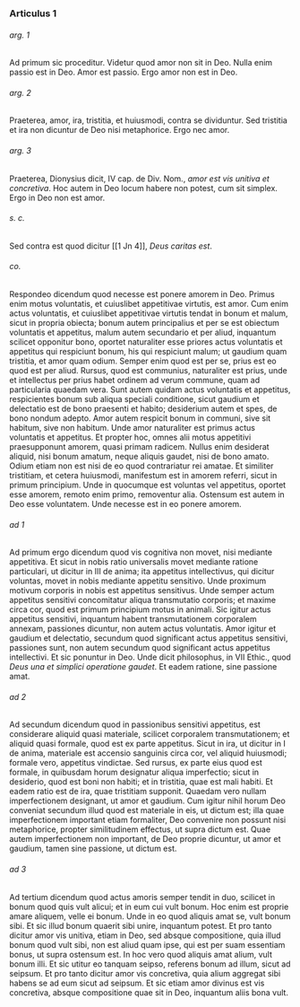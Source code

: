 ### Articulus 1

###### arg. 1
Ad primum sic proceditur. Videtur quod amor non sit in Deo. Nulla enim passio est in Deo. Amor est passio. Ergo amor non est in Deo.

###### arg. 2
Praeterea, amor, ira, tristitia, et huiusmodi, contra se dividuntur. Sed tristitia et ira non dicuntur de Deo nisi metaphorice. Ergo nec amor.

###### arg. 3
Praeterea, Dionysius dicit, IV cap. de Div. Nom., *amor est vis unitiva et concretiva*. Hoc autem in Deo locum habere non potest, cum sit simplex. Ergo in Deo non est amor.

###### s. c.
Sed contra est quod dicitur [[1 Jn 4]], *Deus caritas est*.

###### co.
Respondeo dicendum quod necesse est ponere amorem in Deo. Primus enim motus voluntatis, et cuiuslibet appetitivae virtutis, est amor. Cum enim actus voluntatis, et cuiuslibet appetitivae virtutis tendat in bonum et malum, sicut in propria obiecta; bonum autem principalius et per se est obiectum voluntatis et appetitus, malum autem secundario et per aliud, inquantum scilicet opponitur bono, oportet naturaliter esse priores actus voluntatis et appetitus qui respiciunt bonum, his qui respiciunt malum; ut gaudium quam tristitia, et amor quam odium. Semper enim quod est per se, prius est eo quod est per aliud. Rursus, quod est communius, naturaliter est prius, unde et intellectus per prius habet ordinem ad verum commune, quam ad particularia quaedam vera. Sunt autem quidam actus voluntatis et appetitus, respicientes bonum sub aliqua speciali conditione, sicut gaudium et delectatio est de bono praesenti et habito; desiderium autem et spes, de bono nondum adepto. Amor autem respicit bonum in communi, sive sit habitum, sive non habitum. Unde amor naturaliter est primus actus voluntatis et appetitus. Et propter hoc, omnes alii motus appetitivi praesupponunt amorem, quasi primam radicem. Nullus enim desiderat aliquid, nisi bonum amatum, neque aliquis gaudet, nisi de bono amato. Odium etiam non est nisi de eo quod contrariatur rei amatae. Et similiter tristitiam, et cetera huiusmodi, manifestum est in amorem referri, sicut in primum principium. Unde in quocumque est voluntas vel appetitus, oportet esse amorem, remoto enim primo, removentur alia. Ostensum est autem in Deo esse voluntatem. Unde necesse est in eo ponere amorem.

###### ad 1
Ad primum ergo dicendum quod vis cognitiva non movet, nisi mediante appetitiva. Et sicut in nobis ratio universalis movet mediante ratione particulari, ut dicitur in III de anima; ita appetitus intellectivus, qui dicitur voluntas, movet in nobis mediante appetitu sensitivo. Unde proximum motivum corporis in nobis est appetitus sensitivus. Unde semper actum appetitus sensitivi concomitatur aliqua transmutatio corporis; et maxime circa cor, quod est primum principium motus in animali. Sic igitur actus appetitus sensitivi, inquantum habent transmutationem corporalem annexam, passiones dicuntur, non autem actus voluntatis. Amor igitur et gaudium et delectatio, secundum quod significant actus appetitus sensitivi, passiones sunt, non autem secundum quod significant actus appetitus intellectivi. Et sic ponuntur in Deo. Unde dicit philosophus, in VII Ethic., quod *Deus una et simplici operatione gaudet*. Et eadem ratione, sine passione amat.

###### ad 2
Ad secundum dicendum quod in passionibus sensitivi appetitus, est considerare aliquid quasi materiale, scilicet corporalem transmutationem; et aliquid quasi formale, quod est ex parte appetitus. Sicut in ira, ut dicitur in I de anima, materiale est accensio sanguinis circa cor, vel aliquid huiusmodi; formale vero, appetitus vindictae. Sed rursus, ex parte eius quod est formale, in quibusdam horum designatur aliqua imperfectio; sicut in desiderio, quod est boni non habiti; et in tristitia, quae est mali habiti. Et eadem ratio est de ira, quae tristitiam supponit. Quaedam vero nullam imperfectionem designant, ut amor et gaudium. Cum igitur nihil horum Deo conveniat secundum illud quod est materiale in eis, ut dictum est; illa quae imperfectionem important etiam formaliter, Deo convenire non possunt nisi metaphorice, propter similitudinem effectus, ut supra dictum est. Quae autem imperfectionem non important, de Deo proprie dicuntur, ut amor et gaudium, tamen sine passione, ut dictum est.

###### ad 3
Ad tertium dicendum quod actus amoris semper tendit in duo, scilicet in bonum quod quis vult alicui; et in eum cui vult bonum. Hoc enim est proprie amare aliquem, velle ei bonum. Unde in eo quod aliquis amat se, vult bonum sibi. Et sic illud bonum quaerit sibi unire, inquantum potest. Et pro tanto dicitur amor vis unitiva, etiam in Deo, sed absque compositione, quia illud bonum quod vult sibi, non est aliud quam ipse, qui est per suam essentiam bonus, ut supra ostensum est. In hoc vero quod aliquis amat alium, vult bonum illi. Et sic utitur eo tanquam seipso, referens bonum ad illum, sicut ad seipsum. Et pro tanto dicitur amor vis concretiva, quia alium aggregat sibi habens se ad eum sicut ad seipsum. Et sic etiam amor divinus est vis concretiva, absque compositione quae sit in Deo, inquantum aliis bona vult.

